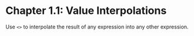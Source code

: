 # Chapter 1.1: Value Interpolations

Use `<>` to interpolate the result of any expression into any other expression.
